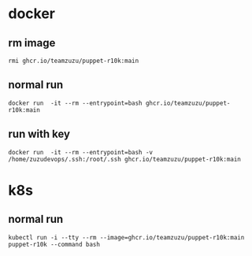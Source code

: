 # docker

## rm image
```rmi ghcr.io/teamzuzu/puppet-r10k:main```

## normal run
```docker run  -it --rm --entrypoint=bash ghcr.io/teamzuzu/puppet-r10k:main ```

## run with key
```docker run  -it --rm --entrypoint=bash -v /home/zuzudevops/.ssh:/root/.ssh ghcr.io/teamzuzu/puppet-r10k:main```

# k8s

##  normal run
```kubectl run -i --tty --rm --image=ghcr.io/teamzuzu/puppet-r10k:main puppet-r10k --command bash```
